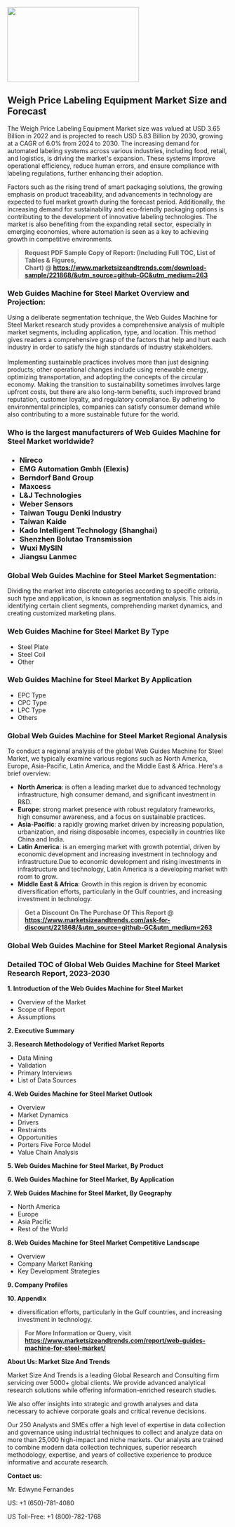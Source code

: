 <p><img class="alignnone size-medium wp-image-20088" src="https://ffe5etoiles.com/wp-content/uploads/2024/12/MST1-300x171.png" alt="" width="300" height="171" /></p><h2>Weigh Price Labeling Equipment Market Size and Forecast</h2><p>The Weigh Price Labeling Equipment Market size was valued at USD 3.65 Billion in 2022 and is projected to reach USD 5.83 Billion by 2030, growing at a CAGR of 6.0% from 2024 to 2030. The increasing demand for automated labeling systems across various industries, including food, retail, and logistics, is driving the market's expansion. These systems improve operational efficiency, reduce human errors, and ensure compliance with labeling regulations, further enhancing their adoption.</p><p>Factors such as the rising trend of smart packaging solutions, the growing emphasis on product traceability, and advancements in technology are expected to fuel market growth during the forecast period. Additionally, the increasing demand for sustainability and eco-friendly packaging options is contributing to the development of innovative labeling technologies. The market is also benefiting from the expanding retail sector, especially in emerging economies, where automation is seen as a key to achieving growth in competitive environments.</p></p><blockquote id="" class=""><strong>Request PDF Sample Copy of Report: (Including Full TOC, List of Tables &amp; Figures, Chart)&nbsp;@&nbsp;<strong><a href="https://www.marketsizeandtrends.com/download-sample/221868/&utm_source=github-GC&utm_medium=263" target="_blank">https://www.marketsizeandtrends.com/download-sample/221868/&utm_source=github-GC&utm_medium=263</a></strong></strong></blockquote><h3 id="" class="">Web Guides Machine for Steel Market&nbsp;Overview and Projection:</h3><p id="" class="">Using a deliberate segmentation technique, the Web Guides Machine for Steel Market research study provides a comprehensive analysis of multiple market segments, including application, type, and location. This method gives readers a comprehensive grasp of the factors that help and hurt each industry in order to satisfy the high standards of industry stakeholders. <br /> <br />Implementing sustainable practices involves more than just designing products; other operational changes include using renewable energy, optimizing transportation, and adopting the concepts of the circular economy. Making the transition to sustainability sometimes involves large upfront costs, but there are also long-term benefits, such improved brand reputation, customer loyalty, and regulatory compliance. By adhering to environmental principles, companies can satisfy consumer demand while also contributing to a more sustainable future for the world.</p><h3 id="" class="">Who is the largest manufacturers of&nbsp;Web Guides Machine for Steel Market worldwide?</h3><h3 class=""><p><ul><li>Nireco </li><li> EMG Automation Gmbh (Elexis) </li><li> Berndorf Band Group </li><li> Maxcess </li><li> L&J Technologies </li><li> Weber Sensors </li><li> Taiwan Tougu Denki Industry </li><li> Taiwan Kaide </li><li> Kado Intelligent Technology (Shanghai) </li><li> Shenzhen Bolutao Transmission </li><li> Wuxi MySIN </li><li> Jiangsu Lanmec</li></ul></p></h3><h3 id="" class="">Global&nbsp;Web Guides Machine for Steel Market Segmentation:</h3><p id="" class="">Dividing the market into discrete categories according to specific criteria, such type and application, is known as segmentation analysis. This aids in identifying certain client segments, comprehending market dynamics, and creating customized marketing plans.</p><h3 id="" class="">Web Guides Machine for Steel Market&nbsp;By Type</h3><p><p><ul><li>Steel Plate</li><li> Steel Coil</li><li> Other</p></li></ul></p></p><h3 id="" class="">Web Guides Machine for Steel Market&nbsp;By Application</h3><p class=""><p><ul><li>EPC Type</li><li> CPC Type</li><li> LPC Type</li><li> Others</li></ul></p></p><h3 id="" class="">Global Web Guides Machine for Steel Market Regional Analysis</h3><p id="" class="">To conduct a regional analysis of the global Web Guides Machine for Steel Market, we typically examine various regions such as North America, Europe, Asia-Pacific, Latin America, and the Middle East &amp; Africa. Here's a brief overview:</p><ul><li><strong>North America</strong>: is often a leading market due to advanced technology infrastructure, high consumer demand, and significant investment in R&amp;D.</li><li><strong>Europe</strong>: strong market presence with robust regulatory frameworks, high consumer awareness, and a focus on sustainable practices.</li><li><strong>Asia-Pacific</strong>: a rapidly growing market driven by increasing population, urbanization, and rising disposable incomes, especially in countries like China and India.</li><li><strong>Latin America</strong>: is an emerging market with growth potential, driven by economic development and increasing investment in technology and infrastructure.Due to economic development and rising investments in infrastructure and technology, Latin America is a developing market with room to grow.</li><li><strong>Middle East &amp; Africa</strong>: Growth in this region is driven by economic diversification efforts, particularly in the Gulf countries, and increasing investment in technology.</li></ul><blockquote id="" class=""><strong>Get a Discount On The Purchase Of This Report @ <strong><a href="https://www.marketsizeandtrends.com/ask-for-discount/221868/&utm_source=github-GC&utm_medium=263" target="_blank">https://www.marketsizeandtrends.com/ask-for-discount/221868/&utm_source=github-GC&utm_medium=263</a></strong></strong></blockquote><h3 id="" class="">Global Web Guides Machine for Steel Market Regional Analysis</h3><h3 id="" class="">Detailed TOC of Global Web Guides Machine for Steel Market Research Report, 2023-2030</h3><p id="" class=""><strong>1. Introduction of the Web Guides Machine for Steel Market</strong></p><ul><li>Overview of the Market</li><li>Scope of Report</li><li>Assumptions</li></ul><p id="" class=""><strong>2. Executive Summary</strong></p><p id="" class=""><strong>3. Research Methodology of Verified Market Reports</strong></p><ul><li>Data Mining</li><li>Validation</li><li>Primary Interviews</li><li>List of Data Sources</li></ul><p id="" class=""><strong>4. Web Guides Machine for Steel Market Outlook</strong></p><ul><li>Overview</li><li>Market Dynamics</li><li>Drivers</li><li>Restraints</li><li>Opportunities</li><li>Porters Five Force Model</li><li>Value Chain Analysis</li></ul><p id="" class=""><strong>5. Web Guides Machine for Steel Market, By Product</strong></p><p id="" class=""><strong>6. Web Guides Machine for Steel Market, By Application</strong></p><p id="" class=""><strong>7. Web Guides Machine for Steel Market, By Geography</strong></p><ul><li>North America</li><li>Europe</li><li>Asia Pacific</li><li>Rest of the World</li></ul><p id="" class=""><strong>8. Web Guides Machine for Steel Market Competitive Landscape</strong></p><ul><li>Overview</li><li>Company Market Ranking</li><li>Key Development Strategies</li></ul><p id="" class=""><strong>9. Company Profiles</strong></p><p id="" class=""><strong>10. Appendix</strong></p><ul><li>diversification efforts, particularly in the Gulf countries, and increasing investment in technology.</li></ul><blockquote id="" class=""><strong>For More Information or Query, visit <strong><strong><a href="https://www.marketsizeandtrends.com/report/web-guides-machine-for-steel-market/" target="_blank">https://www.marketsizeandtrends.com/report/web-guides-machine-for-steel-market/</a></strong></strong></strong></blockquote><p id="" class=""><strong>About Us: Market Size And Trends</strong></p><p id="" class="">Market Size And Trends is a leading Global Research and Consulting firm servicing over 5000+ global clients. We provide advanced analytical research solutions while offering information-enriched research studies.</p><p id="" class="">We also offer insights into strategic and growth analyses and data necessary to achieve corporate goals and critical revenue decisions.</p><p id="" class="">Our 250 Analysts and SMEs offer a high level of expertise in data collection and governance using industrial techniques to collect and analyze data on more than 25,000 high-impact and niche markets. Our analysts are trained to combine modern data collection techniques, superior research methodology, expertise, and years of collective experience to produce informative and accurate research.</p><p id="" class=""><strong>Contact us:</strong></p><p id="" class="">Mr. Edwyne Fernandes</p><p id="" class="">US: +1 (650)-781-4080</p><p id="" class="">US Toll-Free: +1 (800)-782-1768</p>

